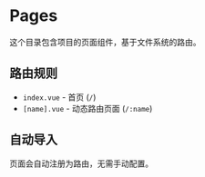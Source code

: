 # Pages

这个目录包含项目的页面组件，基于文件系统的路由。

## 路由规则

- `index.vue` - 首页 (`/`)
- `[name].vue` - 动态路由页面 (`/:name`)

## 自动导入

页面会自动注册为路由，无需手动配置。
